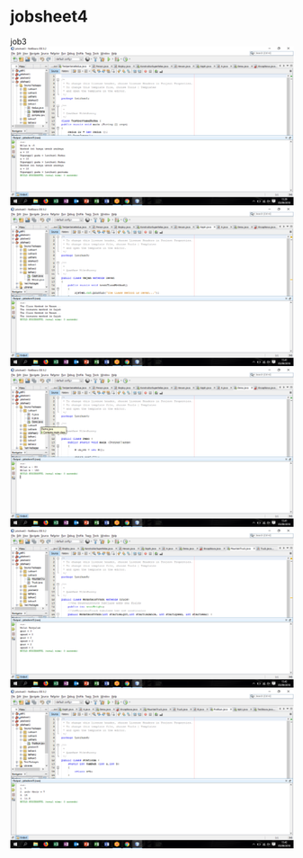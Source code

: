 # jobsheet4
job3
![alt text](https://github.com/MikeDhanny/jobsheet4/blob/master/JOB3/latihan1.png)
![alt text](https://github.com/MikeDhanny/jobsheet4/blob/master/JOB3/Screenshot%20(36).png)
![alt text](https://github.com/MikeDhanny/jobsheet4/blob/master/JOB3/Screenshot%20(37).png)
![alt text](https://github.com/MikeDhanny/jobsheet4/blob/master/JOB3/Screenshot%20(38).png)
![alt text](https://github.com/MikeDhanny/jobsheet4/blob/master/JOB3/Screenshot%20(39).png)
